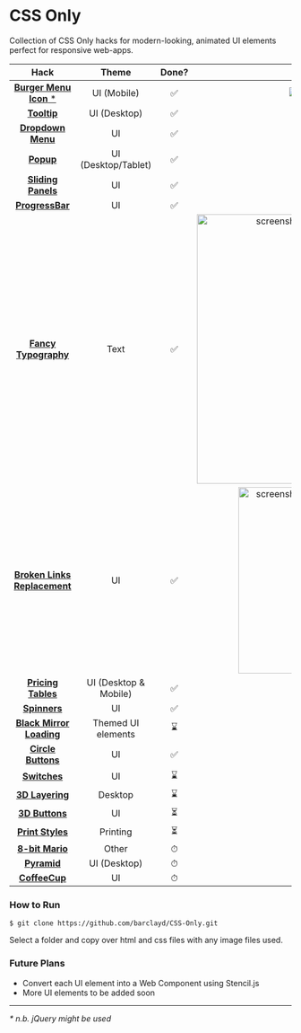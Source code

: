 # CSS Only

Collection of CSS Only hacks for modern-looking, animated UI elements perfect for responsive web-apps.

| Hack        | Theme           | Done?  | Demo |
| :-------------: |:-------------:| :-----:| :-----:|
| [**Burger Menu Icon** *](BurgerMenuIcon/)  | UI (Mobile) | ✅ |  ![Burger Menu Icon](https://user-images.githubusercontent.com/39765499/50542479-11143080-0bb6-11e9-8e9d-454df8b3b4d0.gif)|
| [**Tooltip**](Tooltip/)    | UI (Desktop)      | ✅ |![Tooltip](https://user-images.githubusercontent.com/39765499/50543323-2d6f9780-0bcd-11e9-8fd0-b6fac0a17558.gif)|
| [**Dropdown Menu**](DropdownMenu/)|  UI     |    ✅ |![Dropdown Menu](https://user-images.githubusercontent.com/39765499/50563689-f3121180-0d16-11e9-874f-4e9c89b693e7.gif)|
| [**Popup**](Popup/) | UI (Desktop/Tablet)     | ✅ |![Popup](https://user-images.githubusercontent.com/39765499/50573245-4bedb280-0dc8-11e9-9121-28dd86d264d5.gif)|
| [**Sliding Panels**](SlidingPanels/) | UI   | ✅ |![Sliding Panel](https://user-images.githubusercontent.com/39765499/50638716-b2084000-0f56-11e9-9cff-af9a2e92d7dc.gif)|
| [**ProgressBar**](ProgressBar/) | UI   | ✅ | ![Progress Bars](https://user-images.githubusercontent.com/39765499/50698214-3d0f3600-103c-11e9-9812-3ed887eb2e21.gif)|
| [**Fancy Typography**](FancyTypography/) | Text   | ️✅ |<img width="480" alt="screenshot 2019-01-05 at 20 45 36" src="https://user-images.githubusercontent.com/39765499/50729042-006e3800-112b-11e9-81f5-206f34fc9b86.png">|
| [**Broken Links Replacement**](BrokenLinks/) | UI   | ✅ |<img width="332" alt="screenshot 2019-01-07 at 00 16 05" src="https://user-images.githubusercontent.com/39765499/50743571-7baa1980-1211-11e9-92f9-8b910e557e5c.png">|
| [**Pricing Tables**](PricingTables/) | UI (Desktop & Mobile)   | ✅ |![giphy](https://user-images.githubusercontent.com/39765499/50778628-56132380-1296-11e9-90c9-261722b5d94e.gif)|
| [**Spinners**](Spinners/) | UI   | ✅ |![Spinners](https://user-images.githubusercontent.com/39765499/51032968-b73e3e00-1599-11e9-967f-0f66c5348de9.gif)|
| [**Black Mirror Loading**](BlackMirror/) | Themed UI elements   | ⌛️ |![Black Mirror](https://user-images.githubusercontent.com/39765499/51034265-2158e200-159e-11e9-8901-3f64ac7d36fa.gif)|
| [**Circle Buttons**](CircleButtons/) | UI   | ✅️ |![Circle Buttons](https://user-images.githubusercontent.com/39765499/51543110-b9838080-1e54-11e9-932a-de2e81818874.gif)|
| [**Switches**](SwitchToggle/) | UI   | ⌛️ ||
| [**3D Layering**](3DLayering/) | Desktop   | ⌛️ ||
| [**3D Buttons**](3DButtons/) | UI   | ⏳ ||
| [**Print Styles**](PrintStyles/) | Printing | ⏳ ||
| [**8-bit Mario**](8-bitMario/) | Other   | ⏱ ||
| [**Pyramid**](Pyramid/) | UI (Desktop)   | ⏱ ||
| [**CoffeeCup**](CoffeeCup/) | UI   | ⏱ ||


### How to Run
```
$ git clone https://github.com/barclayd/CSS-Only.git
```
Select a folder and copy over html and css files with any image files used.

### Future Plans

* Convert each UI element into a Web Component using Stencil.js
* More UI elements to be added soon

---

_* n.b. jQuery might be used_
